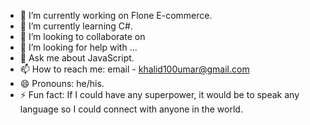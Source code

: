 - 🔭 I’m currently working on Flone E-commerce.
- 🌱 I’m currently learning C#.
- 👯 I’m looking to collaborate on 
- 🤔 I’m looking for help with ...
- 💬 Ask me about JavaScript.
- 📫 How to reach me: email - khalid100umar@gmail.com
- 😄 Pronouns: he/his.
- ⚡ Fun fact: If I could have any superpower, it would be to speak any language so I could connect with anyone in the world.

